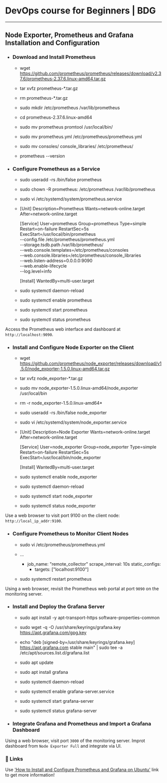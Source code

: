 # DevOps course for Beginners | BDG

***

## Node Exporter, Prometheus and Grafana Installation and Configuration


* ### Download and Install Prometheus
     
     
    - wget https://github.com/prometheus/prometheus/releases/download/v2.37.6/prometheus-2.37.6.linux-amd64.tar.gz
        
    - tar xvfz prometheus-*.tar.gz
  
    - rm prometheus-*.tar.gz
  
    - sudo mkdir /etc/prometheus /var/lib/prometheus
  
    - cd prometheus-2.37.6.linux-amd64
  
    - sudo mv prometheus promtool /usr/local/bin/ 
  
    - sudo mv prometheus.yml /etc/prometheus/prometheus.yml
  
    - sudo mv consoles/ console_libraries/ /etc/prometheus/
  
    - prometheus --version


* ### Configure Prometheus as a Service


    - sudo useradd -rs /bin/false prometheus

    - sudo chown -R prometheus: /etc/prometheus /var/lib/prometheus

    - sudo vi /etc/systemd/system/prometheus.service

    - [Unit]
        Description=Prometheus
        Wants=network-online.target
        After=network-online.target
        
        [Service]
        User=prometheus
        Group=prometheus
        Type=simple
        Restart=on-failure
        RestartSec=5s
        ExecStart=/usr/local/bin/prometheus \
        --config.file /etc/prometheus/prometheus.yml \
        --storage.tsdb.path /var/lib/prometheus/ \
        --web.console.templates=/etc/prometheus/consoles \
        --web.console.libraries=/etc/prometheus/console_libraries \
        --web.listen-address=0.0.0.0:9090 \
        --web.enable-lifecycle \
        --log.level=info
        
        [Install]
        WantedBy=multi-user.target

    - sudo systemctl daemon-reload
 
    - sudo systemctl enable prometheus

    - sudo systemctl start prometheus

    - sudo systemctl status prometheus

Access the Prometheus web interface and dashboard at `http://localhost:9090`.


* ### Install and Configure Node Exporter on the Client

    
    - wget https://github.com/prometheus/node_exporter/releases/download/v1.5.0/node_exporter-1.5.0.linux-amd64.tar.gz

    - tar xvfz node_exporter-*.tar.gz

    - sudo mv node_exporter-1.5.0.linux-amd64/node_exporter /usr/local/bin

    - rm -r node_exporter-1.5.0.linux-amd64*

    - sudo useradd -rs /bin/false node_exporter

    - sudo vi /etc/systemd/system/node_exporter.service

    - [Unit]
        Description=Node Exporter
        Wants=network-online.target
        After=network-online.target
        
        [Service]
        User=node_exporter
        Group=node_exporter
        Type=simple
        Restart=on-failure
        RestartSec=5s
        ExecStart=/usr/local/bin/node_exporter
        
        [Install]
        WantedBy=multi-user.target

    - sudo systemctl enable node_exporter

    - sudo systemctl daemon-reload

    - sudo systemctl start node_exporter

    - sudo systemctl status node_exporter

Use a web browser to visit port 9100 on the client node: `http://local_ip_addr:9100`.


* ### Configure Prometheus to Monitor Client Nodes


    - sudo vi /etc/prometheus/prometheus.yml

    - ...
        - job_name: "remote_collector"
          scrape_interval: 10s
          static_configs:
            - targets: ["localhost:9100"]

    - sudo systemctl restart prometheus

Using a web browser, revisit the Prometheus web portal at port `9090` on the monitoring server.


* ### Install and Deploy the Grafana Server

    
    - sudo apt install -y apt-transport-https software-properties-common

    - sudo wget -q -O /usr/share/keyrings/grafana.key https://apt.grafana.com/gpg.key

    - echo "deb [signed-by=/usr/share/keyrings/grafana.key] https://apt.grafana.com stable main" | sudo tee -a /etc/apt/sources.list.d/grafana.list

    - sudo apt update

    - sudo apt install grafana

    - sudo systemctl daemon-reload

    - sudo systemctl enable grafana-server.service

    - sudo systemctl start grafana-server

    - sudo systemctl status grafana-server


* ### Integrate Grafana and Prometheus and Import a Grafana Dashboard

Using a web browser, visit port `3000` of the monitoring server. Improt dashboard from `Node Exporter Full` and integrate via UI. 


### 🔗 Links

Use ['How to Install and Configure Prometheus and Grafana on Ubuntu'](https://www.linode.com/docs/guides/how-to-install-prometheus-and-grafana-on-ubuntu/) link to get more information!

